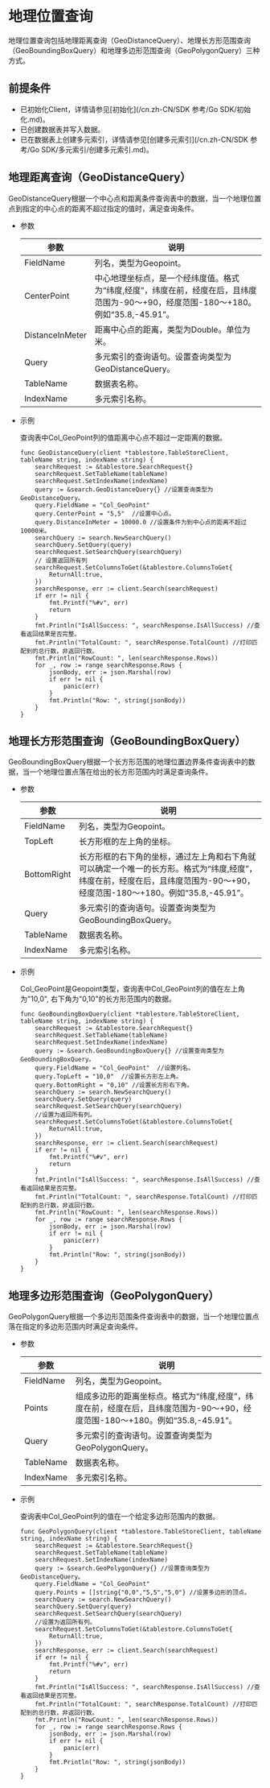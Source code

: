 # 地理位置查询

地理位置查询包括地理距离查询（GeoDistanceQuery）、地理长方形范围查询（GeoBoundingBoxQuery）和地理多边形范围查询（GeoPolygonQuery）三种方式。

## 前提条件

-   已初始化Client，详情请参见[初始化](/cn.zh-CN/SDK 参考/Go SDK/初始化.md)。
-   已创建数据表并写入数据。
-   已在数据表上创建多元索引，详情请参见[创建多元索引](/cn.zh-CN/SDK 参考/Go SDK/多元索引/创建多元索引.md)。

## 地理距离查询（GeoDistanceQuery）

GeoDistanceQuery根据一个中心点和距离条件查询表中的数据，当一个地理位置点到指定的中心点的距离不超过指定的值时，满足查询条件。

-   参数

    |参数|说明|
    |--|--|
    |FieldName|列名，类型为Geopoint。|
    |CenterPoint|中心地理坐标点，是一个经纬度值。格式为“纬度,经度”，纬度在前，经度在后，且纬度范围为-90～+90，经度范围-180～+180。例如“35.8,-45.91”。 |
    |DistanceInMeter|距离中心点的距离，类型为Double。单位为米。|
    |Query|多元索引的查询语句。设置查询类型为GeoDistanceQuery。|
    |TableName|数据表名称。|
    |IndexName|多元索引名称。|

-   示例

    查询表中Col\_GeoPoint列的值距离中心点不超过一定距离的数据。

    ```
    func GeoDistanceQuery(client *tablestore.TableStoreClient, tableName string, indexName string) {
        searchRequest := &tablestore.SearchRequest{}
        searchRequest.SetTableName(tableName)
        searchRequest.SetIndexName(indexName)
        query := &search.GeoDistanceQuery{} //设置查询类型为GeoDistanceQuery。
        query.FieldName = "Col_GeoPoint"
        query.CenterPoint = "5,5"  //设置中心点。
        query.DistanceInMeter = 10000.0 //设置条件为到中心点的距离不超过10000米。
        searchQuery := search.NewSearchQuery()
        searchQuery.SetQuery(query)
        searchRequest.SetSearchQuery(searchQuery)
        // 设置返回所有列
        searchRequest.SetColumnsToGet(&tablestore.ColumnsToGet{
            ReturnAll:true,
        })
        searchResponse, err := client.Search(searchRequest)
        if err != nil {
            fmt.Printf("%#v", err)
            return
        }
        fmt.Println("IsAllSuccess: ", searchResponse.IsAllSuccess) //查看返回结果是否完整。
        fmt.Println("TotalCount: ", searchResponse.TotalCount) //打印匹配到的总行数，非返回行数。
        fmt.Println("RowCount: ", len(searchResponse.Rows))
        for _, row := range searchResponse.Rows {
            jsonBody, err := json.Marshal(row)
            if err != nil {
                panic(err)
            }
            fmt.Println("Row: ", string(jsonBody))
        }
    }
    ```


## 地理长方形范围查询（GeoBoundingBoxQuery）

GeoBoundingBoxQuery根据一个长方形范围的地理位置边界条件查询表中的数据，当一个地理位置点落在给出的长方形范围内时满足查询条件。

-   参数

    |参数|说明|
    |--|--|
    |FieldName|列名，类型为Geopoint。|
    |TopLeft|长方形框的左上角的坐标。|
    |BottomRight|长方形框的右下角的坐标，通过左上角和右下角就可以确定一个唯一的长方形。格式为“纬度,经度”，纬度在前，经度在后，且纬度范围为-90～+90，经度范围-180～+180。例如“35.8,-45.91”。 |
    |Query|多元索引的查询语句。设置查询类型为GeoBoundingBoxQuery。|
    |TableName|数据表名称。|
    |IndexName|多元索引名称。|

-   示例

    Col\_GeoPoint是Geopoint类型，查询表中Col\_GeoPoint列的值在左上角为"10,0", 右下角为"0,10"的长方形范围内的数据。

    ```
    func GeoBoundingBoxQuery(client *tablestore.TableStoreClient, tableName string, indexName string) {
        searchRequest := &tablestore.SearchRequest{}
        searchRequest.SetTableName(tableName)
        searchRequest.SetIndexName(indexName)
        query := &search.GeoBoundingBoxQuery{} //设置查询类型为GeoBoundingBoxQuery。
        query.FieldName = "Col_GeoPoint"  //设置列名。
        query.TopLeft = "10,0"  //设置长方形左上角。
        query.BottomRight = "0,10" //设置长方形右下角。
        searchQuery := search.NewSearchQuery()
        searchQuery.SetQuery(query)
        searchRequest.SetSearchQuery(searchQuery)
        //设置为返回所有列。
        searchRequest.SetColumnsToGet(&tablestore.ColumnsToGet{
            ReturnAll:true,
        })
        searchResponse, err := client.Search(searchRequest)
        if err != nil {
            fmt.Printf("%#v", err)
            return
        }
        fmt.Println("IsAllSuccess: ", searchResponse.IsAllSuccess) //查看返回结果是否完整。
        fmt.Println("TotalCount: ", searchResponse.TotalCount) //打印匹配到的总行数，非返回行数。
        fmt.Println("RowCount: ", len(searchResponse.Rows))
        for _, row := range searchResponse.Rows {
            jsonBody, err := json.Marshal(row)
            if err != nil {
                panic(err)
            }
            fmt.Println("Row: ", string(jsonBody))
        }
    }
    ```


## 地理多边形范围查询（GeoPolygonQuery）

GeoPolygonQuery根据一个多边形范围条件查询表中的数据，当一个地理位置点落在指定的多边形范围内时满足查询条件。

-   参数

    |参数|说明|
    |--|--|
    |FieldName|列名，类型为Geopoint。|
    |Points|组成多边形的距离坐标点。格式为“纬度,经度”，纬度在前，经度在后，且纬度范围为-90～+90，经度范围-180～+180。例如“35.8,-45.91”。 |
    |Query|多元索引的查询语句。设置查询类型为GeoPolygonQuery。|
    |TableName|数据表名称。|
    |IndexName|多元索引名称。|

-   示例

    查询表中Col\_GeoPoint列的值在一个给定多边形范围内的数据。

    ```
    func GeoPolygonQuery(client *tablestore.TableStoreClient, tableName string, indexName string) {
        searchRequest := &tablestore.SearchRequest{}
        searchRequest.SetTableName(tableName)
        searchRequest.SetIndexName(indexName)
        query := &search.GeoPolygonQuery{} //设置查询类型为GeoDistanceQuery。
        query.FieldName = "Col_GeoPoint"
        query.Points = []string{"0,0","5,5","5,0"} //设置多边形的顶点。
        searchQuery := search.NewSearchQuery()
        searchQuery.SetQuery(query)
        searchRequest.SetSearchQuery(searchQuery)
        //设置为返回所有列。
        searchRequest.SetColumnsToGet(&tablestore.ColumnsToGet{
            ReturnAll:true,
        })
        searchResponse, err := client.Search(searchRequest)
        if err != nil {
            fmt.Printf("%#v", err)
            return
        }
        fmt.Println("IsAllSuccess: ", searchResponse.IsAllSuccess) //查看返回结果是否完整。
        fmt.Println("TotalCount: ", searchResponse.TotalCount) //打印匹配到的总行数，非返回行数。
        fmt.Println("RowCount: ", len(searchResponse.Rows))
        for _, row := range searchResponse.Rows {
            jsonBody, err := json.Marshal(row)
            if err != nil {
                panic(err)
            }
            fmt.Println("Row: ", string(jsonBody))
        }
    }
    ```


